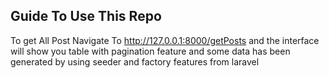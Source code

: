 ## Guide To Use This Repo

To get All Post Navigate To http://127.0.0.1:8000/getPosts and the interface will show you table with pagination feature and some data has been generated by using seeder and factory features from laravel